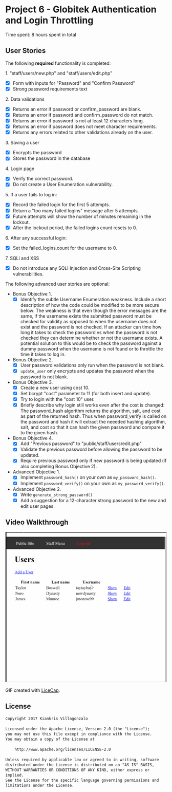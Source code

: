 # Project 6 - Globitek Authentication and Login Throttling

Time spent: 8 hours spent in total

## User Stories

The following **required** functionality is completed:

1\. "staff/users/new.php" and "staff/users/edit.php"
  * [X]  Form with inputs for "Password" and "Confirm Password"
  * [X]  Strong password requirements text

2\. Data validations
  * [X]  Returns an error if password or confirm_password are blank.
  * [X]  Returns an error if password and confirm_password do not match.
  * [X]  Returns an error if password is not at least 12 characters long.
  * [X]  Returns an error if password does not meet character requirements.
  * [X]  Returns any errors related to other validations already on the user.

3\. Saving a user
  * [X]  Encrypts the password
  * [X]  Stores the password in the database

4\. Login page
  * [X]  Verify the correct password.
  * [X]  Do not create a User Enumeration vulnerability.

5\. If a user fails to log in:
  * [X]  Record the failed login for the first 5 attempts.
  * [X]  Return a "too many failed logins" message after 5 attempts.
  * [X]  Future attempts will show the number of minutes remaining in the lockout.
  * [X]  After the lockout period, the failed logins count resets to 0.

6\. After any successful login:
  * [X]  Set the failed_logins.count for the username to 0.

7\. SQLi and XSS
  * [X]  Do not introduce any SQLI Injection and Cross-Site Scripting vulnerabilities.

The following advanced user stories are optional:

* Bonus Objective 1\.
  * [X]  Identify the subtle Username Enumeration weakness. Include a short description of how the code could be modified to be more secure below:
	The weakness is that even though the error messages are the same, if the username exists the submitted password must be checked for validity as opposed to when the username does not exist and the password is not checked. If an attacker can time how long it takes to check the password vs when the password is not checked they can determine whether or not the username exists. A potential solution to this would be to check the password against a dummy password when the username is not found or to throttle the time it takes to log in.

* Bonus Objective 2\.
  * [X]  User password validations only run when the password is not blank.
  * [X]  `update_user` only encrypts and updates the password when the password is not blank.

* Bonus Objective 3\.
  * [X]  Create a new user using cost 10.
  * [X]  Set bcrypt "cost" parameter to 11 (for both insert and update).
  * [X]  Try to login with the "cost 10" user.
  * [X]  Briefly describe why login still works even after the cost is changed: The password_hash algorithm returns the algorithm, salt, and cost as part of the returned hash. Thus when password_verify is called on the password and hash it will extract the neeeded hashing algorithm, salt, and cost so that it can hash the given password and compare it to the given hash. 

* Bonus Objective 4\.
  * [X]  Add "Previous password" to "public/staff/users/edit.php"
  * [X]  Validate the previous password before allowing the password to be updated.
  * [X]  Require previous password only if new password is being updated (if also completing Bonus Objective 2).

* Advanced Objective 1\.
  * [X]  Implement `password_hash()` on your own as `my_password_hash()`.
  * [X]  Implement `password_verify()` on your own as `my_password_verify()`.

* Advanced Objective 2\.
  * [X]  Write `generate_strong_password()`
  * [X]  Add a suggestion for a 12-character strong password to the new and edit user pages.

## Video Walkthrough

<img src='https://github.com/kiankris/Globitek/blob/master/Authentication/AuthenticationDemo.gif' title='Video Walkthrough' width='' alt='Video Walkthrough' />

GIF created with [LiceCap](http://www.cockos.com/licecap/).

## License

    Copyright 2017 Kiankris Villagonzalo

    Licensed under the Apache License, Version 2.0 (the "License");
    you may not use this file except in compliance with the License.
    You may obtain a copy of the License at

        http://www.apache.org/licenses/LICENSE-2.0

    Unless required by applicable law or agreed to in writing, software
    distributed under the License is distributed on an "AS IS" BASIS,
    WITHOUT WARRANTIES OR CONDITIONS OF ANY KIND, either express or implied.
    See the License for the specific language governing permissions and
    limitations under the License.
